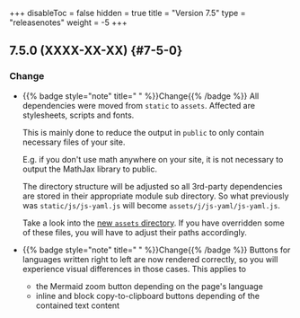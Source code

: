 +++
disableToc = false
hidden = true
title = "Version 7.5"
type = "releasenotes"
weight = -5
+++

## 7.5.0 (XXXX-XX-XX) {#7-5-0}

### Change

- {{% badge style="note" title=" " %}}Change{{% /badge %}} All dependencies were moved from `static` to `assets`. Affected are stylesheets, scripts and fonts.

  This is mainly done to reduce the output in `public` to only contain necessary files of your site.

  E.g. if you don't use math anywhere on your site, it is not necessary to output the MathJax library to public.

  The directory structure will be adjusted so all 3rd-party dependencies are stored in their appropriate module sub directory. So what previously was `static/js/js-yaml.js` will become `assets/j/js-yaml/js-yaml.js`.

  Take a look into the [new `assets` directory](https://github.com/McShelby/hugo-theme-relearn/tree/main/assets). If you have overridden some of these files, you will have to adjust their paths accordingly.

- {{% badge style="note" title=" " %}}Change{{% /badge %}} Buttons for languages written right to left are now rendered correctly, so you will experience visual differences in those cases. This applies to

  - the Mermaid zoom button depending on the page's language
  - inline and block copy-to-clipboard buttons depending of the contained text content
